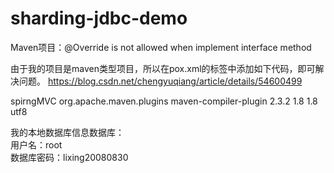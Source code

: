 # sharding-jdbc-demo

Maven项目：@Override is not allowed when implement interface method

由于我的项目是maven类型项目，所以在pox.xml的<build></build>标签中添加如下代码，即可解决问题。
https://blog.csdn.net/chengyuqiang/article/details/54600499


  <build>
    <finalName>spirngMVC</finalName>
    <plugins>
      <!-- 编码和编译和JDK版本 -->
      <plugin>
        <groupId>org.apache.maven.plugins</groupId>
        <artifactId>maven-compiler-plugin</artifactId>
        <version>2.3.2</version>
        <configuration>
          <source>1.8</source>
          <target>1.8</target>
          <encoding>utf8</encoding>
        </configuration>
      </plugin>
    </plugins>
  </build>
</project>



我的本地数据库信息数据库：<br>
用户名：root<br>
数据库密码：lixing20080830<br>

